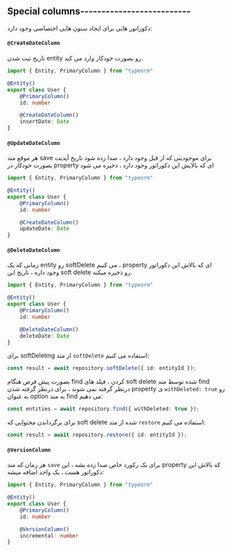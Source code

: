 ## Special columns--------------------------

دکوراتور هایی برای ایجاد ستون هایی اختصاصی وجود دارد:

#### `@CreateDateColumn`

تاریخ ثبت شدن entity رو بصورت خودکار وارد می کند.

```ts
import { Entity, PrimaryColumn } from "typeorm"

@Entity()
export class User {
    @PrimaryColumn()
    id: number

	@CreateDateColumn()
	insertDate: Date
}
```

#### `@UpdateDateColumn`

هر موقع متد save برای موجودیتی که از قبل وجود دارد ، صدا زده شود تاریخ آپدیت بصورت خودکار در  property ای که بالایش این دکوراتور وجود دارد ، ذخیره می شود

```ts
import { Entity, PrimaryColumn } from "typeorm"

@Entity()
export class User {
    @PrimaryColumn()
    id: number

	@CreateDateColumn()
	updateDate: Date
}
```

#### `@DeleteDateColumn`

زمانی که یک entity رو softDelete می کنیم ، property ای که بالاش این دکوراتور وجود داره ، تاریخ این soft delete رو ذخیره میکنه.

```ts
import { Entity, PrimaryColumn } from "typeorm"

@Entity()
export class User {
    @PrimaryColumn()
    id: number

	@DeleteDateColumn()
	deleteDate: Date
}
```

برای softDeleting از متد `softDelete` استفاده می کنیم:

```typescript
const result = await repository.softDelete({ id: entityId });
```

بصورت پیش فرض هنگام find کردن ، فیلد های soft delete شده توسط متد find درنظر گرفته نمی شوند ، برای درنظر گرفته شدن property ی `withDeleted: true` رو به عنوان option به متد find می دهیم:

```typescript
const entities = await repository.find({ withDeleted: true });
```

برای برگرداندن محتوایی که soft delete شده از متد `restore` استفاده می کنیم:

```ts
const result = await repository.restore({ id: entityId });
```

#### `@VersionColumn`

هر زمان که متد `save` برای یک رکورد خاص صدا زده بشه ، این property که بالاش این دکوراتور هست ، یک واحد اضافه میشه:

```ts
import { Entity, PrimaryColumn } from "typeorm"

@Entity()
export class User {
    @PrimaryColumn()
    id: number

	@VersionColumn()
	incremental: number
}
```

